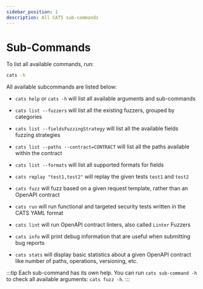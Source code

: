 ```yaml
---
sidebar_position: 1
description: All CATS sub-commands
---
```


# Sub-Commands

To list all available commands, run:

```bash
cats -h
```

All available subcommands are listed below:

- `cats help` or `cats -h` will list all available arguments and sub-commands

- `cats list --fuzzers` will list all the existing fuzzers, grouped by categories

- `cats list --fieldsFuzzingStrategy` will list all the available fields fuzzing strategies

- `cats list --paths --contract=CONTRACT` will list all the paths available within the contract

- `cats list --formats` will list all supported formats for fields

- `cats replay "test1,test2"` will replay the given tests `test1` and `test2`

- `cats fuzz` will fuzz based on a given request template, rather than an OpenAPI contract

- `cats run` will run functional and targeted security tests written in the CATS YAML format

- `cats lint` will run OpenAPI contract linters, also called `Linter` Fuzzers

- `cats info` will print debug information that are useful when submitting bug reports

- `cats stats` will display basic statistics about a given OpenAPI contract like number of paths, operations, versioning, etc.

:::tip
Each sub-command has its own help. You can run `cats sub-command -h` to check all available arguments: `cats fuzz -h`.
:::